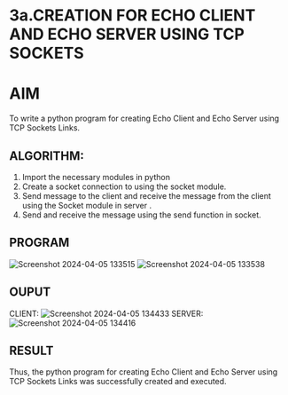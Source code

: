 # 3a.CREATION FOR ECHO CLIENT AND ECHO SERVER USING TCP SOCKETS
# AIM
To write a python program for creating Echo Client and Echo Server using TCP
Sockets Links.
## ALGORITHM:
1. Import the necessary modules in python
2. Create a socket connection to using the socket module.
3. Send message to the client and receive the message from the client using the Socket module in
 server .
4. Send and receive the message using the send function in socket.
## PROGRAM
![Screenshot 2024-04-05 133515](https://github.com/vijayashreeb14/3a.Sockets_Creation_for_Echo_Client_and_Echo_Server/assets/161238151/8576c126-8058-4ee1-a412-dc8fa3635582)
![Screenshot 2024-04-05 133538](https://github.com/vijayashreeb14/3a.Sockets_Creation_for_Echo_Client_and_Echo_Server/assets/161238151/d16d5a6d-5995-4e67-9db3-37c32d63f281)

## OUPUT
CLIENT:
![Screenshot 2024-04-05 134433](https://github.com/vijayashreeb14/3a.Sockets_Creation_for_Echo_Client_and_Echo_Server/assets/161238151/07576988-afff-4371-88ed-8a8621ba3a21)
SERVER:
![Screenshot 2024-04-05 134416](https://github.com/vijayashreeb14/3a.Sockets_Creation_for_Echo_Client_and_Echo_Server/assets/161238151/41dc298f-1cf4-4277-8b3e-e978f26dedc8)

## RESULT
Thus, the python program for creating Echo Client and Echo Server using TCP Sockets Links 
was successfully created and executed.
